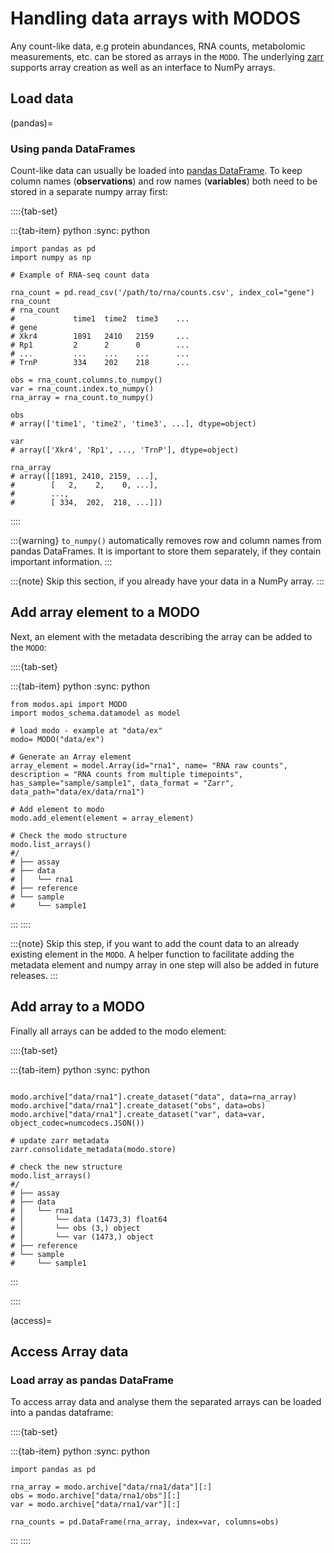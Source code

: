 # Handling data arrays with MODOS

Any count-like data, e.g protein abundances, RNA counts, metabolomic
measurements, etc. can be stored as arrays in the `MODO`. The underlying
<a href="https://github.com/zarr-developers/zarr-python" target="_blank">zarr</a>
supports array creation as well as an interface to NumPy arrays.

## Load data

(pandas)=

### Using panda DataFrames

Count-like data can usually be loaded into
<a href="https://pandas.pydata.org/docs/reference/frame.html" target="_blank">pandas
DataFrame</a>. To keep column names (**observations**) and row names
(**variables**) both need to be stored in a separate numpy array first:

::::{tab-set}

:::{tab-item} python :sync: python

```{code-block} python
import pandas as pd
import numpy as np

# Example of RNA-seq count data

rna_count = pd.read_csv('/path/to/rna/counts.csv', index_col="gene")
rna_count
# rna_count
#             time1  time2  time3    ...
# gene
# Xkr4        1891   2410   2159     ...
# Rp1         2      2      0        ...
# ...         ...    ...    ...      ...
# TrnP        334    202    218      ...

obs = rna_count.columns.to_numpy()
var = rna_count.index.to_numpy()
rna_array = rna_count.to_numpy()

obs
# array(['time1', 'time2', 'time3', ...], dtype=object)

var
# array(['Xkr4', 'Rp1', ..., 'TrnP'], dtype=object)

rna_array
# array([[1891, 2410, 2159, ...],
#        [   2,    2,    0, ...],
#        ...,
#        [ 334,  202,  218, ...]])

```

::::

:::{warning} `to_numpy()` automatically removes row and column names from pandas
DataFrames. It is important to store them separately, if they contain important
information. :::

:::{note} Skip this section, if you already have your data in a NumPy array. :::

## Add array element to a MODO

Next, an element with the metadata describing the array can be added to the
`MODO`:

::::{tab-set}

:::{tab-item} python :sync: python

```{code-block} python
from modos.api import MODO
import modos_schema.datamodel as model

# load modo - example at "data/ex"
modo= MODO("data/ex")

# Generate an Array element
array_element = model.Array(id="rna1", name= "RNA raw counts", description = "RNA counts from multiple timepoints", has_sample="sample/sample1", data_format = "Zarr", data_path="data/ex/data/rna1")

# Add element to modo
modo.add_element(element = array_element)

# Check the modo structure
modo.list_arrays()
#/
# ├── assay
# ├── data
# │   └── rna1
# ├── reference
# └── sample
#     └── sample1

```

::: ::::

:::{note} Skip this step, if you want to add the count data to an already
existing element in the `MODO`. A helper function to facilitate adding the
metadata element and numpy array in one step will also be added in future
releases. :::

## Add array to a MODO

Finally all arrays can be added to the modo element:

::::{tab-set}

:::{tab-item} python :sync: python

```{code-block} python

modo.archive["data/rna1"].create_dataset("data", data=rna_array)
modo.archive["data/rna1"].create_dataset("obs", data=obs)
modo.archive["data/rna1"].create_dataset("var", data=var, object_codec=numcodecs.JSON())

# update zarr metadata
zarr.consolidate_metadata(modo.store)

# check the new structure
modo.list_arrays()
#/
# ├── assay
# ├── data
# │   └── rna1
# │       └── data (1473,3) float64
# │       └── obs (3,) object
# │       └── var (1473,) object
# ├── reference
# └── sample
#     └── sample1

```

:::

::::

(access)=

## Access Array data

### Load array as pandas DataFrame

To access array data and analyse them the separated arrays can be loaded into a
pandas dataframe:

::::{tab-set}

:::{tab-item} python :sync: python

```{code-block} python
import pandas as pd

rna_array = modo.archive["data/rna1/data"][:]
obs = modo.archive["data/rna1/obs"][:]
var = modo.archive["data/rna1/var"][:]

rna_counts = pd.DataFrame(rna_array, index=var, columns=obs)
```

::: ::::
